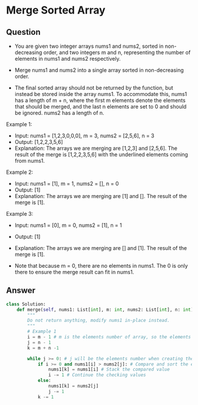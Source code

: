 # Merge Sorted Array

## Question

- You are given two integer arrays nums1 and nums2, sorted in non-decreasing order, and two integers m and n, representing the number of elements in nums1 and nums2 respectively.

- Merge nums1 and nums2 into a single array sorted in non-decreasing order.

- The final sorted array should not be returned by the function, but instead be stored inside the array nums1. To accommodate this, nums1 has a length of m + n, where the first m elements denote the elements that should be merged, and the last n elements are set to 0 and should be ignored. nums2 has a length of n.

Example 1:

- Input: nums1 = [1,2,3,0,0,0], m = 3, nums2 = [2,5,6], n = 3
- Output: [1,2,2,3,5,6]
- Explanation: The arrays we are merging are [1,2,3] and [2,5,6].
The result of the merge is [1,2,2,3,5,6] with the underlined elements coming from nums1.

Example 2:

- Input: nums1 = [1], m = 1, nums2 = [], n = 0
- Output: [1]
- Explanation: The arrays we are merging are [1] and [].
The result of the merge is [1].

Example 3:

- Input: nums1 = [0], m = 0, nums2 = [1], n = 1
- Output: [1]
- Explanation: The arrays we are merging are [] and [1].
The result of the merge is [1].

- Note that because m = 0, there are no elements in nums1. The 0 is only there to ensure the merge result can fit in nums1.

## Answer

```python
class Solution:
    def merge(self, nums1: List[int], m: int, nums2: List[int], n: int) -> None:
        """
        Do not return anything, modify nums1 in-place instead.
        """
        # Example 1
        i = m - 1 # m is the elements number of array, so the elements count starts from 0
        j = n - 1
        k = m + n -1

        while j >= 0: # j will be the elements number when creating the result array
            if i >= 0 and nums1[i] > nums2[j]: # Compare and sort the elements value
                nums1[k] = nums1[i] # Stack the compared value
                i -= 1 # Continue the checking values
            else:
                nums1[k] = nums2[j]
                j -= 1
            k -= 1
```
